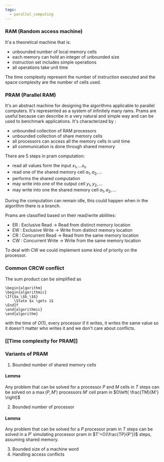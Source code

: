 ```yaml
---
tags:
  - parallel_computing
---
```

### RAM (Random access machine)

It'a a theoretical machine that is:
- unbounded number of local memory cells
- each memory can hold an integer of unbounded size
- instruction set includes simple operations
- all operations take unit time

The time complexity represent the number of instruction executed and the space complexity are the number of cells used.

### PRAM (Parallel RAM)

It's an abstract machine for designing the algorithms applicable to parallel computers. It's represented as a system of infinitely many rams. Prams are useful because can describe in a very natural and simple way and can be used to benchmark applications. 
It's characterized by :
- unbounded collection of RAM processors
- unbounded collection of share memory cells
- all processors can access all the memory cells in unit time
- all communication is done through shared memory

There are 5 steps in pram computation:
- read all values form the input $x_{1},\dots x_{n}$
- read one of the shared memory cell $a_{1},a_{2},\dots$
- performs the shared computation
- may write into one of the output cell $y_{1},y_{2},\dots$
- may write into one the shared memory cell $a_{1},a_{2},\dots$

During the computation can remain idle, this could happen when in the algorithm there is a branch.

Prams are classified based on their read/write abilities:
- ER : Exclusive Read -> Read from distinct memory location
- EW : Exclusive Write -> Write from distinct memory location
- CR : Concurrent Read -> Read from the same memory location
- CW : Concurrent Write -> Write from the same memory location

To deal with CW we could implement some kind of priority on the processor.
### Common CRCW conflict

The sum product can be simplified as 
```pseudo
\begin{algorithm}
\begin{algorithmic}
\If{$a_\$b_\$$} 
	\State $x \gets 1$
\EndIf
\end{algorithmic}
\end{algorithm}
```
with the time of $O(1)$, every processor if it writes, it writes the same value so it doesn't matter who writes it and we don't care about conflicts.
### [[Time complexity for PRAM]]
### Variants of PRAM

1) Bounded number of shared memory cells
#### Lemma

Any problem that can be solved for a processor $P$ and $M$ cells in $T$ steps can be solved on a $\max(P,M')$ processors $M'$ cell pram in $O\left( \frac{TM}{M'} \right)$

2) Bounded number of processor
#### Lemma

Any problem that can be solved for a $P$ processor pram in $T$ steps can be solved in a $P'$ simulating processor pram in $T'=O(\frac{TP}{P'})$ steps, assuming shared memory.

3) Bounded size of a machine word
4) Handling access conflicts
